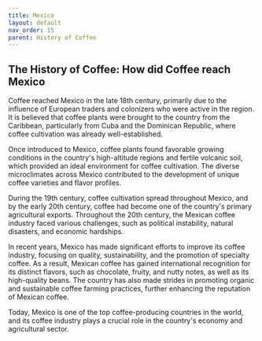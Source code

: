 ```yaml
---
title: Mexico
layout: default
nav_order: 15
parent: History of Coffee
---
```


## The History of Coffee: How did Coffee reach Mexico
Coffee reached Mexico in the late 18th century, primarily due to the influence of European traders and colonizers who were active in the region. It is believed that coffee plants were brought to the country from the Caribbean, particularly from Cuba and the Dominican Republic, where coffee cultivation was already well-established.

Once introduced to Mexico, coffee plants found favorable growing conditions in the country's high-altitude regions and fertile volcanic soil, which provided an ideal environment for coffee cultivation. The diverse microclimates across Mexico contributed to the development of unique coffee varieties and flavor profiles.

During the 19th century, coffee cultivation spread throughout Mexico, and by the early 20th century, coffee had become one of the country's primary agricultural exports. Throughout the 20th century, the Mexican coffee industry faced various challenges, such as political instability, natural disasters, and economic hardships.

In recent years, Mexico has made significant efforts to improve its coffee industry, focusing on quality, sustainability, and the promotion of specialty coffee. As a result, Mexican coffee has gained international recognition for its distinct flavors, such as chocolate, fruity, and nutty notes, as well as its high-quality beans. The country has also made strides in promoting organic and sustainable coffee farming practices, further enhancing the reputation of Mexican coffee.

Today, Mexico is one of the top coffee-producing countries in the world, and its coffee industry plays a crucial role in the country's economy and agricultural sector.

